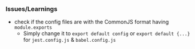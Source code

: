 ### Issues/Learnings

- check if the config files are with the CommonJS format having `module.exports`
  - Simply change it to `export default config` or `export default {...}` for `jest.config.js` & `babel.config.js`
